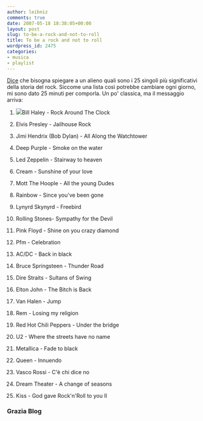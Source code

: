 ```yaml
---
author: leibniz
comments: true
date: 2007-05-18 18:38:05+00:00
layout: post
slug: to-be-a-rock-and-not-to-roll
title: To be a rock and not to roll
wordpress_id: 2475
categories:
- musica
- playlist
---
```


[Dice](http://grazia.blog.it/2007/05/17/rock-borchie-e-catene/) che bisogna spiegare  a un alieno quali sono i 25 singoli più significativi della storia del rock. Siccome una lista così potrebbe cambiare ogni giorno, mi sono dato 25 minuti per comporla. Un po' classica, ma il messaggio arriva:



	
  1. ![](http://www.lambruscoepopcorn.it/images/lespaul.gif)Bill Haley - Rock Around The Clock

	
  2. Elvis Presley - Jailhouse Rock

	
  3. Jimi Hendrix (Bob Dylan) - All Along the Watchtower

	
  4. Deep Purple - Smoke on the water

	
  5. Led Zeppelin - Stairway to heaven

	
  6. Cream - Sunshine of your love

	
  7. Mott The Hoople - All the young Dudes

	
  8. Rainbow - Since you've been gone

	
  9. Lynyrd Skynyrd - Freebird

	
  10. Rolling Stones- Sympathy for the Devil

	
  11. Pink Floyd - Shine on you crazy diamond

	
  12. Pfm - Celebration

	
  13. AC/DC - Back in black

	
  14. Bruce Springsteen - Thunder Road

	
  15. Dire Straits - Sultans of Swing

	
  16. Elton John - The Bitch is Back

	
  17. Van Halen - Jump

	
  18. Rem - Losing my religion

	
  19. Red Hot Chili Peppers - Under the bridge

	
  20. U2 - Where the streets have no name

	
  21. Metallica - Fade to black

	
  22. Queen - Innuendo

	
  23. Vasco Rossi - C'è chi dice no

	
  24. Dream Theater - A change of seasons

	
  25. Kiss - God gave Rock'n'Roll to you II




### Grazia Blog
